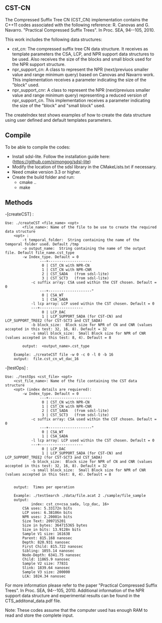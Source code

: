 ## CST-CN

The Compressed Suffix Tree CN (CST_CN) implementation contains the C++11 
codes associated with the following reference: 
R. Canovas and G. Navarro. "Practical Compressed Suffix Trees". In Proc. SEA, 94--105, 2010.


This work includes the following data structures:

- cst_cn: The compressed suffix tree CN data structure. It receives as template parameters the CSA, LCP, and NPR support data structures to be used. Also receives the size of the blocks and small block used for the NPR support structure.
- npr_support_cn: A class to represent the NPR (next/previuos smaller value and range minimum query) based on Canovas and Navarro work. This implementation receives a parameter indicating the size of the "block" used.
- npr_support_cnr: A class to represent the NPR (next/previuos smaller value and range minimum query) representing a reduced version of npr_support_cn. This implementation receives a parameter indicating the size of the "block" and "small block" used.


The createIndex test shows examples of how to create the data structure using user defined and default templates parameters. 

## Compile

To be able to compile the codes: 
- Install sdsl-lite. Follow the installation guide here: (https://github.com/simongog/sdsl-lite)
- Modify the location of the sdsl library in the CMakeLists.txt if necessary.
- Need cmake version 3.3 or higher.
- Create the build folder and run: 
	- cmake ..
	- make


## Methods

-[createCST] :

	Use: ./createCST <file_name> <opt> 
      		<file_name>: Name of the file to be use to create the required data structure 
		<opt> : 
			-t temporal_folder:  String containing the name of the temporal folder used. Default /tmp
		  	-o output_name:  String containing the name of the output file. Default file_name.cst_type
			-w Index_type. Default = 0
        		    ---+--------------------
        		     0 | CST_CN with NPR-CN
        		     1 | CST_CN with NPR-CNR
        		     2 | CST_SADA   (from sdsl-lite)
       			     3 | CST_SCT3   (from sdsl-lite)
        		-c suffix array: CSA used within the CST chosen. Default = 0
        		    ---+--------------------"
        		     0 | CSA_WT
        		     1 | CSA_SADA
        		-l lcp array: LCP used within the CST chosen. Default = 0
   			    ---+--------------------
        		     0 | LCP_DAC
        		     1 | LCP_SUPPORT_SADA (for CST-CN) and LCP_SUPPORT_TREE2 (for CST-SCT3 and CST_SADA)
        		-b block_size:  Block size for NPR of CN and CNR (values accepted in this test: 32, 16, 8). Default = 32 
        		-s small block_size:  Small Block size for NPR of CNR (values accepted in this test: 8, 4). Default = 8 

          	output:  <output_name>.cst_type

		Example: ./createCST file -w 0 -c 0 -l 0 -b 16
		output:  file.cst_cn_wt_dac_16
        

-[testOps] :

	Use: ./testOps <cst_file> <opt>
		<cst_file_name>: Name of the file containing the CST data structure
		<opt> (index details are requiered): 
			-w Index_type. Default = 0
        		    ---+--------------------
        		     0 | CST_CN with NPR-CN
        		     1 | CST_CN with NPR-CNR
        		     2 | CST_SADA   (from sdsl-lite)
       			     3 | CST_SCT3   (from sdsl-lite)
        		-c suffix array: CSA used within the CST chosen. Default = 0
        		    ---+--------------------"
        		     0 | CSA_WT
        		     1 | CSA_SADA
        		-l lcp array: LCP used within the CST chosen. Default = 0
   			    ---+--------------------
        		     0 | LCP_DAC
        		     1 | LCP_SUPPORT_SADA (for CST-CN) and LCP_SUPPORT_TREE2 (for CST-SCT3 and CST_SADA)
        		-b block_size:  Block size for NPR of CN and CNR (values accepted in this test: 32, 16, 8). Default = 32 
        		-s small block_size:  Small Block size for NPR of CNR (values accepted in this test: 8, 4). Default = 8 
	

		output:  Times per operation

		Example: ./testSearch ./data/file.acat 2 ./sample/file_sample  
		output:  
		        index: cst_cn<csa_sada, lcp_dac, 16>
			CSA uses: 5.33172n bits
			LCP uses: 6.38106n bits
			NPR uses: 2.20001n bits
			Size Text: 209715201
			Size in bytes: 364715365 bytes
			Size in bits: 13.9128n bits
			Sample V1 size: 161638
			Parent: 815.168 nanosec
			Depth: 820.931 nanosec
			First Child: 815.722 nanosec
			Sibling: 1055.14 nanosec
			Node-Depth: 6341.75 nanosec
			Child: 11865.9 nanosec
			Sample V2 size: 77831
			Slink: 1839.64 nanosec
			Sample V3 size: 200000
			LCA: 1024.34 nanosec
			

For more information please refer to the paper "Practical Compressed Suffix Trees". In Proc. SEA, 94--105, 2010. Additional 
information of the NPR support data structure and experimental results can be found in the CTS_additonal_data.pdf file.
	
			
Note: These codes assume that the computer used has enough RAM to read and store the complete input.
